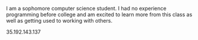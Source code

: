 I am a sophomore computer science student. I had no experience programming before college and am excited to learn more from this class as well as getting used to working with others.

35.192.143.137 
